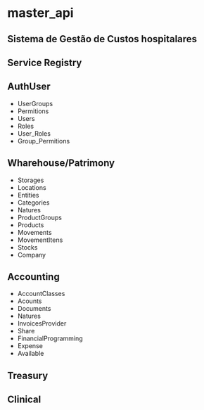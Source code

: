 # master_api
## Sistema de Gestão de Custos hospitalares 

## Service Registry
## AuthUser
  - UserGroups
  - Permitions
  - Users
  - Roles
  - User_Roles
  - Group_Permitions
## Wharehouse/Patrimony
  - Storages
  - Locations
  - Entities
  - Categories
  - Natures
  - ProductGroups
  - Products
  - Movements
  - MovementItens
  - Stocks
  - Company
## Accounting
  - AccountClasses
  - Acounts
  - Documents
  - Natures
  - InvoicesProvider
  - Share
  - FinancialProgramming
  - Expense
  - Available
## Treasury
## Clinical
